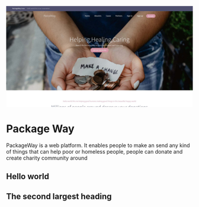<img src="package_way.jpg"/>

# Package Way
PackageWay is a web platform. It enables people to make an send any kind of things that can help poor or homeless people, people can donate and create charity community around 

## Hello world

## The second largest heading